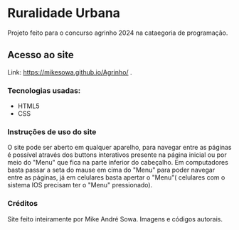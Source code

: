 # Ruralidade Urbana
  Projeto feito para o concurso agrinho 2024 na cataegoria de programação.
## Acesso ao site
  Link: https://mikesowa.github.io/Agrinho/ .
### Tecnologias usadas:
  - HTML5
  - CSS
### Instruções de uso do site
  O site pode ser aberto em qualquer aparelho, para navegar entre as páginas é possível através dos buttons interativos presente na página inicial ou por meio do "Menu" que fica na parte inferior do cabeçalho. Em computadores basta passar a seta do mause em cima do "Menu" para poder navegar entre as páginas, já em celulares basta apertar o "Menu"( celulares com o sistema IOS precisam ter o "Menu" pressionado).
### Créditos
  Site feito inteiramente por Mike André Sowa.
  Imagens e códigos autorais.
